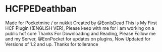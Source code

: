 # HCFPEDeathban
Made for Pocketmine / or nukkit
Created by @EonIsDead
This is My First HCF Plugin ((ENGLISH VER), Please keep with me for i am working on a public hcf core
Thanks For Downloading and Reading, Please Follow me and my Server, @EonPocket for updates on plugins, Now Updated for Versions of 1.2 and up. Thanks for tollerance
